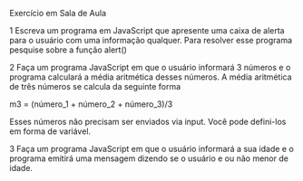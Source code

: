 Exercício em Sala de Aula


1 Escreva um programa em JavaScript que apresente uma caixa de alerta para o usuário com uma informação qualquer. Para resolver esse programa pesquise sobre a função alert()


2 Faça um programa JavaScript em que o usuário informará 3 números e o programa calculará a média aritmética desses números. A média aritmética de três números se calcula da seguinte forma

m3 = (número_1 + número_2 + número_3)/3

Esses números não precisam ser enviados via input. Você pode defini-los em forma de variável.


3 Faça um programa JavaScript em que o usuário informará a sua idade e o programa emitirá uma mensagem dizendo se o usuário e ou não menor de idade.